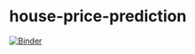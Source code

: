 # house-price-prediction
[![Binder](https://mybinder.org/badge_logo.svg)](https://mybinder.org/v2/gh/Pariajay123/house-price-prediction/https://github.com/Pariajay123/house-price-prediction/tree/main)
